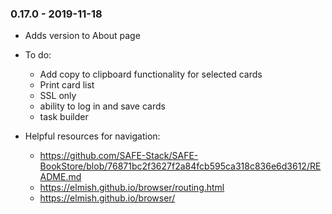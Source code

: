 ### 0.17.0 - 2019-11-18

* Adds version to About page
* To do:
  * Add copy to clipboard functionality for selected cards
  * Print card list
  * SSL only
  * ability to log in and save cards
  * task builder

* Helpful resources for navigation:
  * https://github.com/SAFE-Stack/SAFE-BookStore/blob/76871bc2f3627f2a84fcb595ca318c836e6d3612/README.md
  * https://elmish.github.io/browser/routing.html
  * https://elmish.github.io/browser/